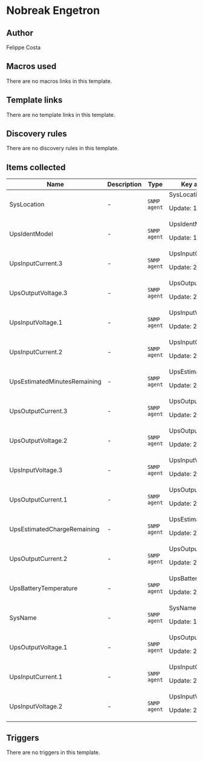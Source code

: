 # Nobreak Engetron

## Author

Felippe Costa

## Macros used

There are no macros links in this template.

## Template links

There are no template links in this template.

## Discovery rules

There are no discovery rules in this template.

## Items collected

|Name|Description|Type|Key and additional info|
|----|-----------|----|----|
|SysLocation|<p>-</p>|`SNMP agent`|SysLocation<p>Update: 10h</p>|
|UpsIdentModel|<p>-</p>|`SNMP agent`|UpsIdentModel<p>Update: 10h</p>|
|UpsInputCurrent.3|<p>-</p>|`SNMP agent`|UpsInputCurrent.3<p>Update: 2m</p>|
|UpsOutputVoltage.3|<p>-</p>|`SNMP agent`|UpsOutputVoltage.3<p>Update: 2m</p>|
|UpsInputVoltage.1|<p>-</p>|`SNMP agent`|UpsInputVoltage.1<p>Update: 2m</p>|
|UpsInputCurrent.2|<p>-</p>|`SNMP agent`|UpsInputCurrent.2<p>Update: 2m</p>|
|UpsEstimatedMinutesRemaining|<p>-</p>|`SNMP agent`|UpsEstimatedMinutesRemaining<p>Update: 2m</p>|
|UpsOutputCurrent.3|<p>-</p>|`SNMP agent`|UpsOutputCurrent.3<p>Update: 2m</p>|
|UpsOutputVoltage.2|<p>-</p>|`SNMP agent`|UpsOutputVoltage.2<p>Update: 2m</p>|
|UpsInputVoltage.3|<p>-</p>|`SNMP agent`|UpsInputVoltage.3<p>Update: 2m</p>|
|UpsOutputCurrent.1|<p>-</p>|`SNMP agent`|UpsOutputCurrent.1<p>Update: 2m</p>|
|UpsEstimatedChargeRemaining|<p>-</p>|`SNMP agent`|UpsEstimatedChargeRemaining<p>Update: 2m</p>|
|UpsOutputCurrent.2|<p>-</p>|`SNMP agent`|UpsOutputCurrent.2<p>Update: 2m</p>|
|UpsBatteryTemperature|<p>-</p>|`SNMP agent`|UpsBatteryTemperature.0<p>Update: 2m</p>|
|SysName|<p>-</p>|`SNMP agent`|SysName<p>Update: 10h</p>|
|UpsOutputVoltage.1|<p>-</p>|`SNMP agent`|UpsOutputVoltage.1<p>Update: 2m</p>|
|UpsInputCurrent.1|<p>-</p>|`SNMP agent`|UpsInputCurrent.1<p>Update: 2m</p>|
|UpsInputVoltage.2|<p>-</p>|`SNMP agent`|UpsInputVoltage.2<p>Update: 2m</p>|
## Triggers

There are no triggers in this template.

